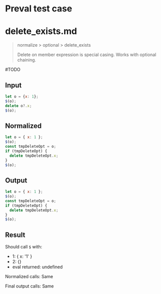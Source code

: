 # Preval test case

# delete_exists.md

> normalize > optional > delete_exists
>
> Delete on member expression is special casing. Works with optional chaining.

#TODO

## Input

`````js filename=intro
let o = {x: 1};
$(o);
delete o?.x;
$(o);
`````

## Normalized

`````js filename=intro
let o = { x: 1 };
$(o);
const tmpDeleteOpt = o;
if (tmpDeleteOpt) {
  delete tmpDeleteOpt.x;
}
$(o);
`````

## Output

`````js filename=intro
let o = { x: 1 };
$(o);
const tmpDeleteOpt = o;
if (tmpDeleteOpt) {
  delete tmpDeleteOpt.x;
}
$(o);
`````

## Result

Should call `$` with:
 - 1: { x: '1' }
 - 2: {}
 - eval returned: undefined

Normalized calls: Same

Final output calls: Same
